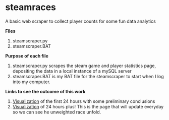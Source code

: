 # steamraces
A basic web scraper to collect player counts for some fun data analytics

**Files**
1. steamscraper.py
2. steamscraper.BAT

**Purpose of each file**
1. steamscraper.py scrapes the steam game and player statistics page, depositing the data in a local instance of a mySQL server
2. steamscraper.BAT is my BAT file for the steamscraper to start when I log into my computer. 

**Links to see the outcome of this work**
1. [Visualization](visualizeraces.md) of the first 24 hours with some preliminary conclusions
2. [Visualization](visualizeraces24plus.md) of 24 hours plus! This is the page that will update everyday so we can see he unweighted race unfold. 
